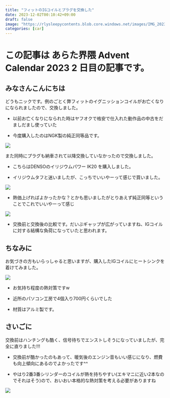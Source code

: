 ```yaml
---
title: "フィットのIGコイルとプラグを交換した"
date: 2023-12-02T00:10:42+09:00
draft: false
image: "https://rlysleepycontents.blob.core.windows.net/images/IMG_20231129_143419.jpg"
categories: [car]
---
```


# この記事は あらた界隈 Advent Calendar 2023 2 日目の記事です。

## みなさんこんにちは

どうもニックです。例のごとく弊フィットのイグニッションコイルがお亡くなりになられましたので、交換しました。

- 以前お亡くなりになられた時はヤフオクで格安で仕入れた動作品の中古をだましだまし使っていた

- 今度購入したのはNGK製の純正同等品です。

![](https://rlysleepycontents.blob.core.windows.net/images/IMG_20231130_155302.jpg)

また同時にプラグも納車されて以降交換していなかったので交換しました。

- こちらはDENSOのイリジウムパワー IK20 を購入しました。

- イリジウムタフと迷いましたが、こっちでいいやーって感じで買いました。

![](https://rlysleepycontents.blob.core.windows.net/images/IMG_20231130_155257.jpg)

- 熱価上げればよかったかな？とかも思いましたがとりあえず純正同等ということでこれでいいやーって感じ

![](https://rlysleepycontents.blob.core.windows.net/images/IMG_20231130_155448.jpg)

- 交換前と交換後の比較です。だいぶギャップが広がっていますね、IGコイルに対する結構な負荷になっていたと思われます。

## ちなみに

お気づきの方もいらっしゃると思いますが、購入したIGコイルにヒートシンクを着けてみました。

![](https://rlysleepycontents.blob.core.windows.net/images/IMG_20231129_143419.jpg)

- お気持ち程度の熱対策ですw

- 近所のパソコン工房で4個入り700円くらいでした

- 材質はアルミ製です。

## さいごに

交換前はハンチングも酷く、信号待ちでエンストしそうになっていましたが、完全に直りました!!!

- 交換前が酷かったのもあって、暖気後のエンジン音もいい感じになり、燃費も向上傾向にあるのでよかったです^^

- やはり2番3番シリンダーのコイルが熱を持ちやすい(エキマニに近い2本なのでそれはそう)ので、おいおい本格的な熱対策を考える必要がありますね

![](https://rlysleepycontents.blob.core.windows.net/images/IMG_20231130_162453.jpg)
